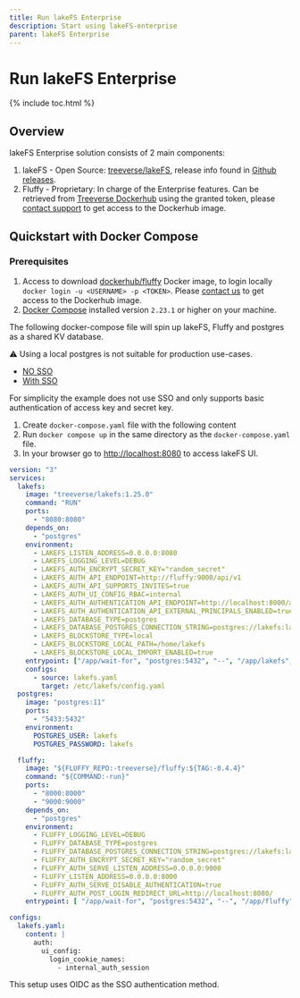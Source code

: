 ```yaml
---
title: Run lakeFS Enterprise
description: Start using lakeFS-enterprise
parent: lakeFS Enterprise
---
```


# Run lakeFS Enterprise

{% include toc.html %}

## Overview

lakeFS Enterprise solution consists of 2 main components:
1. lakeFS - Open Source: [treeverse/lakeFS](https://hub.docker.com/r/treeverse/lakefs),
   release info found in [Github releases](https://github.com/treeverse/lakeFS/releases).
2. Fluffy - Proprietary: In charge of the Enterprise features. Can be retrieved from [Treeverse Dockerhub](https://hub.docker.com/u/treeverse) using the granted token, please [contact support](mailto:support@treeverse.io) to get access to the Dockerhub image.

## Quickstart with Docker Compose

### Prerequisites

1. Access to download [dockerhub/fluffy](https://hub.docker.com/u/treeverse) Docker image, to login locally `docker login -u <USERNAME> -p <TOKEN>`. Please [contact us](mailto:support@treeverse.io) to get access to the Dockerhub image.
2. [Docker Compose](https://docs.docker.com/compose/install/) installed version `2.23.1` or higher on your machine.

The following docker-compose file will spin up lakeFS, Fluffy and postgres as a shared KV database. 

⚠️ Using a local postgres is not suitable for production use-cases.

<div class="tabs">
  <ul>
    <li><a href="#docker-compose-no-sso">NO SSO</a></li>
    <li><a href="#docker-compose-with-sso">With SSO</a></li>
  </ul> 
<div markdown="1" id="docker-compose-no-sso">

For simplicity the example does not use SSO and only supports basic authentication of access key and secret key.
    
1. Create `docker-compose.yaml` file with the following content
2. Run `docker compose up` in the same directory as the `docker-compose.yaml` file.
3. In your browser go to [http://localhost:8080](http://localhost:8080) to access lakeFS UI.

```yaml
version: "3"
services:
  lakefs:
    image: "treeverse/lakefs:1.25.0"
    command: "RUN"
    ports:
      - "8080:8080"
    depends_on:
      - "postgres"
    environment:
      - LAKEFS_LISTEN_ADDRESS=0.0.0.0:8080
      - LAKEFS_LOGGING_LEVEL=DEBUG
      - LAKEFS_AUTH_ENCRYPT_SECRET_KEY="random_secret"
      - LAKEFS_AUTH_API_ENDPOINT=http://fluffy:9000/api/v1
      - LAKEFS_AUTH_API_SUPPORTS_INVITES=true
      - LAKEFS_AUTH_UI_CONFIG_RBAC=internal
      - LAKEFS_AUTH_AUTHENTICATION_API_ENDPOINT=http://localhost:8000/api/v1
      - LAKEFS_AUTH_AUTHENTICATION_API_EXTERNAL_PRINCIPALS_ENABLED=true
      - LAKEFS_DATABASE_TYPE=postgres
      - LAKEFS_DATABASE_POSTGRES_CONNECTION_STRING=postgres://lakefs:lakefs@postgres/postgres?sslmode=disable
      - LAKEFS_BLOCKSTORE_TYPE=local
      - LAKEFS_BLOCKSTORE_LOCAL_PATH=/home/lakefs
      - LAKEFS_BLOCKSTORE_LOCAL_IMPORT_ENABLED=true
    entrypoint: ["/app/wait-for", "postgres:5432", "--", "/app/lakefs", "run"]
    configs:
      - source: lakefs.yaml
        target: /etc/lakefs/config.yaml
  postgres:
    image: "postgres:11"
    ports:
      - "5433:5432"
    environment:
      POSTGRES_USER: lakefs
      POSTGRES_PASSWORD: lakefs

  fluffy:
    image: "${FLUFFY_REPO:-treeverse}/fluffy:${TAG:-0.4.4}"
    command: "${COMMAND:-run}"
    ports:
      - "8000:8000"
      - "9000:9000"
    depends_on:
      - "postgres"
    environment:
      - FLUFFY_LOGGING_LEVEL=DEBUG
      - FLUFFY_DATABASE_TYPE=postgres
      - FLUFFY_DATABASE_POSTGRES_CONNECTION_STRING=postgres://lakefs:lakefs@postgres/postgres?sslmode=disable
      - FLUFFY_AUTH_ENCRYPT_SECRET_KEY="random_secret"
      - FLUFFY_AUTH_SERVE_LISTEN_ADDRESS=0.0.0.0:9000
      - FLUFFY_LISTEN_ADDRESS=0.0.0.0:8000
      - FLUFFY_AUTH_SERVE_DISABLE_AUTHENTICATION=true
      - FLUFFY_AUTH_POST_LOGIN_REDIRECT_URL=http://localhost:8080/
    entrypoint: [ "/app/wait-for", "postgres:5432", "--", "/app/fluffy" ]

configs:
  lakefs.yaml:
    content: |
      auth:
        ui_config:
          login_cookie_names:
            - internal_auth_session
```

</div>
<div markdown="1" id="docker-compose-with-sso">
This setup uses OIDC as the SSO authentication method.  
</div>
</div>






